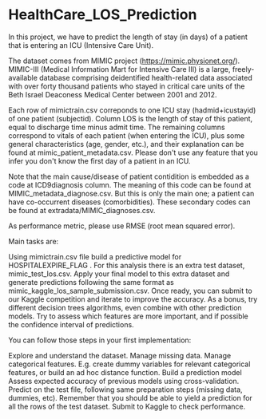 # HealthCare_LOS_Prediction

In this project, we have to predict the length of stay (in days) of a patient that is entering an ICU (Intensive Care Unit).

The dataset comes from MIMIC project (https://mimic.physionet.org/). MIMIC-III (Medical Information Mart for Intensive Care III) is a large, freely-available database comprising deidentified health-related data associated with over forty thousand patients who stayed in critical care units of the Beth Israel Deaconess Medical Center between 2001 and 2012.

Each row of mimictrain.csv correponds to one ICU stay (hadmid+icustayid) of one patient (subjectid). Column LOS is the length of stay of this patient, equal to discharge time minus admit time. The remaining columns correspond to vitals of each patient (when entering the ICU), plus some general characteristics (age, gender, etc.), and their explanation can be found at mimic_patient_metadata.csv. Please don't use any feature that you infer you don't know the first day of a patient in an ICU.

Note that the main cause/disease of patient contidition is embedded as a code at ICD9diagnosis column. The meaning of this code can be found at MIMIC_metadata_diagnose.csv. But this is only the main one; a patient can have co-occurrent diseases (comorbidities). These secondary codes can be found at extradata/MIMIC_diagnoses.csv.

As performance metric, please use RMSE (root mean squared error).

Main tasks are:

Using mimictrain.csv file build a predictive model for HOSPITALEXPIRE_FLAG .
For this analysis there is an extra test dataset, mimic_test_los.csv. Apply your final model to this extra dataset and generate predictions following the same format as mimic_kaggle_los_sample_submission.csv. Once ready, you can submit to our Kaggle competition and iterate to improve the accuracy.
As a bonus, try different decision trees algorithms, even combine with other prediction models. Try to assess which features are more important, and if possible the confidence interval of predictions.

You can follow those steps in your first implementation:

Explore and understand the dataset.
Manage missing data.
Manage categorical features. E.g. create dummy variables for relevant categorical features, or build an ad hoc distance function.
Build a prediction model
Assess expected accuracy of previous models using cross-validation.
Predict on the test file, following same preparation steps (missing data, dummies, etc). Remember that you should be able to yield a prediction for all the rows of the test dataset. Submit to Kaggle to check performance.
